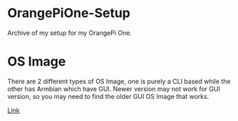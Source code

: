 # OrangePiOne-Setup

Archive of my setup for my OrangePi One.

# OS Image

There are 2 different types of OS Image, one is purely a CLI based while the other has Armbian which have GUI. Newer version may not work for GUI version, so you may need to find the older GUI OS Image that works.

[Link](https://www.armbian.com/orange-pi-one/)
